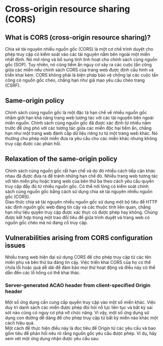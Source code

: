 # Cross-origin resource sharing (CORS)
## What is CORS (cross-origin resource sharing)?
Chia sẻ tài nguyên nhiều nguồn gốc (CORS) là một cơ chế trình duyệt cho phép truy cập có kiểm soát vào các tài nguyên nằm bên ngoài một miền nhất định. Nó mở rộng và bổ sung tính linh hoạt cho chính sách cùng nguồn gốc (SOP). Tuy nhiên, nó cũng tiềm ẩn nguy cơ xảy ra các cuộc tấn công giữa các miền nếu chính sách CORS của trang web được định cấu hình và triển khai kém. CORS không phải là biện pháp bảo vệ chống lại các cuộc tấn công có nguồn gốc chéo, chẳng hạn như giả mạo yêu cầu chéo trang (CSRF).
## Same-origin policy
Chính sách cùng nguồn gốc là một đặc tả hạn chế về nhiều nguồn gốc nhằm giới hạn khả năng trang web tương tác với các tài nguyên bên ngoài miền nguồn. Chính sách cùng nguồn gốc đã được xác định từ nhiều năm trước để ứng phó với các tương tác giữa các miền độc hại tiềm ẩn, chẳng hạn như một trang web đánh cắp dữ liệu riêng tư từ một trang web khác. Nó thường cho phép một miền đưa ra yêu cầu cho các miền khác nhưng không truy cập được các phản hồi.
## Relaxation of the same-origin policy
Chính sách cùng nguồn gốc rất hạn chế và do đó nhiều cách tiếp cận khác nhau đã được đưa ra để tránh những hạn chế đó. Nhiều trang web tương tác với tên miền phụ hoặc trang web của bên thứ ba theo cách yêu cầu quyền truy cập đầy đủ từ nhiều nguồn gốc. Có thể nới lỏng có kiểm soát chính sách cùng nguồn gốc bằng cách sử dụng chia sẻ tài nguyên nhiều nguồn gốc (CORS).\
Giao thức chia sẻ tài nguyên nhiều nguồn gốc sử dụng một bộ tiêu đề HTTP xác định nguồn gốc web đáng tin cậy và các thuộc tính liên quan, chẳng hạn như liệu quyền truy cập được xác thực có được phép hay không. Chúng được kết hợp trong một trao đổi tiêu đề giữa trình duyệt và trang web có nguồn gốc chéo mà nó đang cố truy cập.
## Vulnerabilities arising from CORS configuration issues
Nhiều trang web hiện đại sử dụng CORS để cho phép truy cập từ các tên miền phụ và bên thứ ba đáng tin cậy. Việc triển khai CORS của họ có thể chứa lỗi hoặc quá dễ dãi để đảm bảo mọi thứ hoạt động và điều này có thể dẫn đến các lỗ hổng có thể khai thác.
### Server-generated ACAO header from client-specified Origin header
Một số ứng dụng cần cung cấp quyền truy cập vào một số miền khác. Việc duy trì danh sách các miền được phép đòi hỏi nỗ lực liên tục và bất kỳ sai sót nào cũng có nguy cơ phá vỡ chức năng. Vì vậy, một số ứng dụng sử dụng con đường dễ dàng để cho phép truy cập từ bất kỳ miền nào khác một cách hiệu quả.\
Một cách để thực hiện điều này là đọc tiêu đề Origin từ các yêu cầu và bao gồm tiêu đề phản hồi nêu rõ rằng nguồn gốc yêu cầu được phép. Ví dụ, hãy xem xét một ứng dụng nhận được yêu cầu sau:





